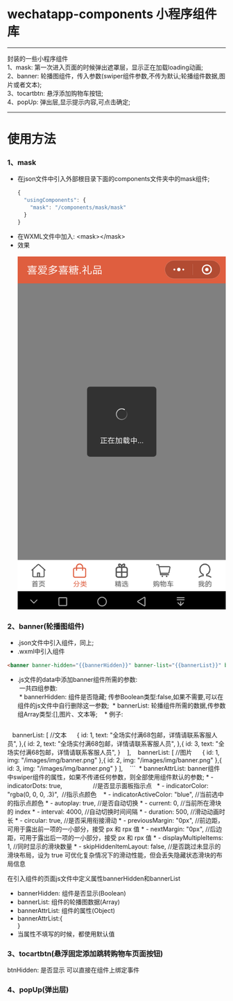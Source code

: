 # wechatapp-components 小程序组件库

********
封装的一些小程序组件<br>
1、mask: 第一次进入页面的时候弹出遮罩层，显示正在加载loading动画;<br>
2、banner: 轮播图组件，传入参数(swiper组件参数,不传为默认;轮播组件数据,图片或者文本);<br>
3、tocartbtn: 悬浮添加购物车按钮;<br>
4、popUp: 弹出层,显示提示内容,可点击确定;
********

# 使用方法
### 1、mask<br>
* 在json文件中引入外部根目录下面的components文件夹中的mask组件;<br>
  ```Javascript
  {
    "usingComponents": {
      "mask": "/components/mask/mask"
    }
  }
  ```
* 在WXML文件中加入: \<mask>\</mask>
* 效果<br>
  ![mask](https://github.com/FM2018/wechatapp-components/raw/master/img/mask.png)

### 2、banner(轮播图组件)
* .json文件中引入组件，同上;
* .wxml中引入组件<br>
```Html
<banner banner-hidden="{{bannerHidden}}" banner-list="{{bannerList}}" banner-attr-list="{{bannerAttrList}}" vertical="{{vertical}}"></banner>
```
* .js文件的data中添加banner组件所需的参数: <br>
  一共四组参数: <br>
  * bannerHidden: 组件是否隐藏; 传参Boolean类型:false,如果不需要,可以在组件的js文件中自行删除这一参数;
  * bannerList: 轮播组件所需的数据,传参数组Array类型:[],图片、文本等;
    * 例子: 
    ```Javascript
    bannerList: [ //文本
      {
        id: 1,
        text: "全场实付满68包邮，详情请联系客服人员",
      },{
        id: 2,
        text: "全场实付满68包邮，详情请联系客服人员",
      },{
        id: 3,
        text: "全场实付满68包邮，详情请联系客服人员",
      }
    ],
    bannerList: [ //图片
      {
        id: 1,
        img: "/images/img/banner.png" 
      },{
        id: 2,
        img: "/images/img/banner.png"
      },{
        id: 3,
        img: "/images/img/banner.png"
      }
    ],
    ```
  * bannerAttrList: banner组件中swiper组件的属性，如果不传递任何参数，则全部使用组件默认的参数;
    * - indicatorDots: true,                  //是否显示面板指示点
    * - indicatorColor: "rgba(0, 0, 0, .3)",  //指示点颜色 
    * - indicatorActiveColor: "blue",         //当前选中的指示点颜色
    * - autoplay: true,                       //是否自动切换
    * - current: 0,                           //当前所在滑块的 index
    * - interval: 4000,                       //自动切换时间间隔
    * - duration: 500,                        //滑动动画时长
    * - circular: true,                       //是否采用衔接滑动
    * - previousMargin: "0px",                //前边距，可用于露出前一项的一小部分，接受 px 和 rpx 值
    * - nextMargin: "0px",                    //后边距，可用于露出后一项的一小部分，接受 px 和 rpx 值
    * - displayMultipleItems: 1,              //同时显示的滑块数量
    * - skipHiddenItemLayout: false,          //是否跳过未显示的滑块布局，设为 true 可优化复杂情况下的滑动性能，但会丢失隐藏状态滑块的布局信息
  

在引入组件的页面js文件中定义属性bannerHidden和bannerList
- bannerHidden: 组件是否显示(Boolean)
- bannerList: 组件的轮播图数据(Array)
- bannerAttrList: 组件的属性(Object)
- bannerAttrList:{
    
  }
- 当属性不填写的时候，都使用默认值

### 3、tocartbtn(悬浮固定添加跳转购物车页面按钮)
<tocartbtn btn-hidden="{{btnHidden}}" bindtap=""><tocartbtn>
btnHidden: 是否显示
可以直接在组件上绑定事件
  
### 4、popUp(弹出层)

  
